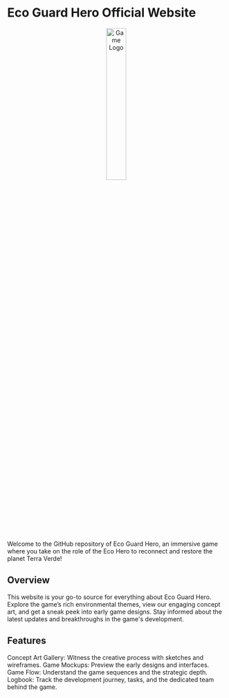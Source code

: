 # Eco Guard Hero Official Website
<p align="center">
<img src="[https://ibb.co/hCsfZNj)]" alt="Game Logo" width="30%" />
</p>

Welcome to the GitHub repository of Eco Guard Hero, an immersive game where you take on the role of the Eco Hero to reconnect and restore the planet Terra Verde!

## Overview
This website is your go-to source for everything about Eco Guard Hero. Explore the game’s rich environmental themes, view our engaging concept art, and get a sneak peek into early game designs. Stay informed about the latest updates and breakthroughs in the game's development.

## Features
Concept Art Gallery: Witness the creative process with sketches and wireframes.
Game Mockups: Preview the early designs and interfaces.
Game Flow: Understand the game sequences and the strategic depth.
Logbook: Track the development journey, tasks, and the dedicated team behind the game.
